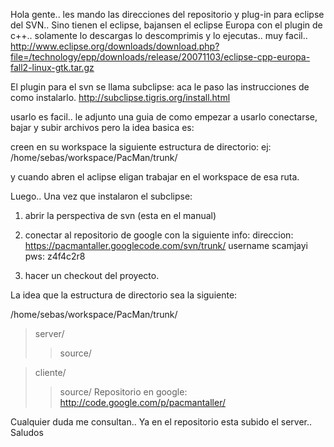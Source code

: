 Hola gente.. les mando las direcciones del repositorio y plug-in para eclipse del SVN..
Sino tienen el eclipse, bajansen el eclipse Europa con el plugin de c++.. solamente lo descargas lo descomprimis y lo ejecutas.. muy facil.. http://www.eclipse.org/downloads/download.php?file=/technology/epp/downloads/release/20071103/eclipse-cpp-europa-fall2-linux-gtk.tar.gz

El plugin para el svn se llama subclipse:
aca le paso las instrucciones de como instalarlo.
http://subclipse.tigris.org/install.html

usarlo es facil..
le adjunto una guia de como empezar a usarlo conectarse, bajar y subir archivos pero la idea basica es:

creen en su workspace la siguiente estructura de directorio:
ej:
/home/sebas/workspace/PacMan/trunk/

y cuando abren el aclipse eligan trabajar en el workspace de esa ruta.

Luego..
Una vez que instalaron el subclipse:
1) abrir la perspectiva de svn (esta en el manual)
2) conectar al repositorio de google con la siguiente info:
direccion: https://pacmantaller.googlecode.com/svn/trunk/
username scamjayi
pws: z4f4c2r8

3) hacer un checkout del proyecto.

La idea que la estructura de directorio sea la siguiente:

/home/sebas/workspace/PacMan/trunk/
> server/
> > source/

> cliente/
> > source/
Repositorio en google:
http://code.google.com/p/pacmantaller/

Cualquier duda me consultan..
Ya en el repositorio esta subido el server..
Saludos